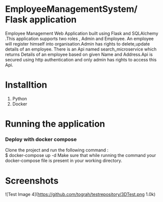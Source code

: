 # EmployeeManagementSystem/ Flask application
Employee Management Web Application built using Flask and SQLAlchemy .This application supports two roles , Admin and Employee. An employee will register himself into organisation.Admin has rights to delete,update details of an employee.
There is an Api named search_microservice which returns Details of an employee based on given Name and Address.Api is secured using http authentication and only admin has rights to access this Api.

# Installtion
1) Python
2) Docker

# Running the application
### Deploy with docker compose
Clone the project and run the following command : <br/>
$ docker-compose up -d
Make sure that while running the command your docker-compose file is present in your working directory.

# Screenshots

![Test Image 4](https://github.com/tograh/testrepository/3DTest.png 1.0k)





